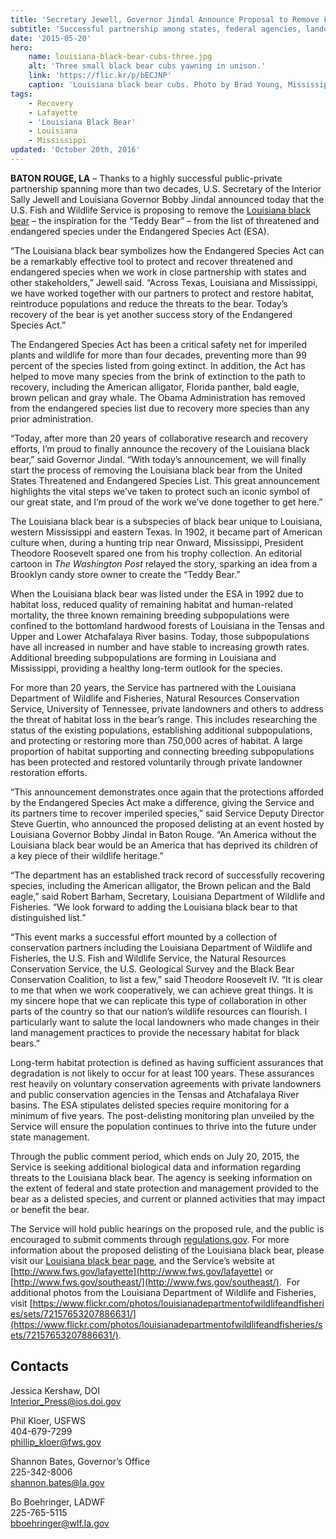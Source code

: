 ```yaml
---
title: 'Secretary Jewell, Governor Jindal Announce Proposal to Remove Louisiana Black Bear from Endangered Species List'
subtitle: 'Successful partnership among states, federal agencies, landowners and universities has recovered iconic species that inspired the ‘Teddy Bear’'
date: '2015-05-20'
hero:
    name: louisiana-black-bear-cubs-three.jpg
    alt: 'Three small black bear cubs yawning in unison.'
    link: 'https://flic.kr/p/bECJNP'
    caption: 'Louisiana black bear cubs. Photo by Brad Young, Mississippi Department of Wildlife, Fisheries and Parks.'
tags:
    - Recovery
    - Lafayette
    - 'Louisiana Black Bear'
    - Louisiana
    - Mississippi
updated: 'October 20th, 2016'
---
```


**BATON ROUGE, LA** – Thanks to a highly successful public-private partnership spanning more than two decades, U.S. Secretary of the Interior Sally Jewell and Louisiana Governor Bobby Jindal announced today that the U.S. Fish and Wildlife Service is proposing to remove the [Louisiana black bear](/wildlife/mammals/louisiana-black-bear/) – the inspiration for the “Teddy Bear” – from the list of threatened and endangered species under the Endangered Species Act (ESA).

“The Louisiana black bear symbolizes how the Endangered Species Act can be a remarkably effective tool to protect and recover threatened and endangered species when we work in close partnership with states and other stakeholders,” Jewell said. “Across Texas, Louisiana and Mississippi, we have worked together with our partners to protect and restore habitat, reintroduce populations and reduce the threats to the bear. Today’s recovery of the bear is yet another success story of the Endangered Species Act.”

The Endangered Species Act has been a critical safety net for imperiled plants and wildlife for more than four decades, preventing more than 99 percent of the species listed from going extinct. In addition, the Act has helped to move many species from the brink of extinction to the path to recovery, including the American alligator, Florida panther, bald eagle, brown pelican and gray whale. The Obama Administration has removed from the endangered species list due to recovery more species than any prior administration.

“Today, after more than 20 years of collaborative research and recovery efforts, I’m proud to finally announce the recovery of the Louisiana black bear,” said Governor Jindal. “With today’s announcement, we will finally start the process of removing the Louisiana black bear from the United States Threatened and Endangered Species List. This great announcement highlights the vital steps we’ve taken to protect such an iconic symbol of our great state, and I’m proud of the work we’ve done together to get here.”

The Louisiana black bear is a subspecies of black bear unique to Louisiana, western Mississippi and eastern Texas. In 1902, it became part of American culture when, during a hunting trip near Onward, Mississippi, President Theodore Roosevelt spared one from his trophy collection. An editorial cartoon in _The Washington Post_ relayed the story, sparking an idea from a Brooklyn candy store owner to create the “Teddy Bear.”

When the Louisiana black bear was listed under the ESA in 1992 due to habitat loss, reduced quality of remaining habitat and human-related mortality, the three known remaining breeding subpopulations were confined to the bottomland hardwood forests of Louisiana in the Tensas and Upper and Lower Atchafalaya River basins. Today, those subpopulations have all increased in number and have stable to increasing growth rates. Additional breeding subpopulations are forming in Louisiana and Mississippi, providing a healthy long-term outlook for the species.

For more than 20 years, the Service has partnered with the Louisi­ana Department of Wildlife and Fisheries, Natural Resources Conserva­tion Service, University of Tennessee, private landowners and others to address the threat of habitat loss in the bear’s range. This includes researching the status of the existing populations, establishing additional subpopulations, and protecting or restoring more than 750,000 acres of habitat. A large proportion of habitat supporting and connecting breeding subpopulations has been protected and restored voluntarily through private landowner restoration efforts.

“This announcement demonstrates once again that the protections afforded by the Endangered Species Act make a difference, giving the Service and its partners time to recover imperiled species,” said Service Deputy Director Steve Guertin, who announced the proposed delisting at an event hosted by Louisiana Governor Bobby Jindal in Baton Rouge. “An America without the Louisiana black bear would be an America that has deprived its children of a key piece of their wildlife heritage.”

“The department has an established track record of successfully recovering species, including the American alligator, the Brown pelican and the Bald eagle,” said Robert Barham, Secretary, Louisiana Department of Wildlife and Fisheries. “We look forward to adding the Louisiana black bear to that distinguished list.”

“This event marks a successful effort mounted by a collection of conservation partners including the Louisiana Department of Wildlife and Fisheries, the U.S. Fish and Wildlife Service, the Natural Resources Conservation Service, the U.S. Geological Survey and the Black Bear Conservation Coalition, to list a few,” said Theodore Roosevelt IV. “It is clear to me that when we work cooperatively, we can achieve great things. It is my sincere hope that we can replicate this type of collaboration in other parts of the country so that our nation’s wildlife resources can flourish. I particularly want to salute the local landowners who made changes in their land management practices to provide the necessary habitat for black bears.”

Long-term habitat protection is defined as having sufficient assurances that degradation is not likely to occur for at least 100 years. These assurances rest heavily on voluntary conservation agreements with private landowners and public conservation agencies in the Tensas and Atchafalaya River basins. The ESA stipulates delisted species require monitoring for a minimum of five years. The post-delisting monitoring plan unveiled by the Service will ensure the population continues to thrive into the future under state management.

Through the public comment period, which ends on July 20, 2015, the Service is seeking additional biological data and information regarding threats to the Louisiana black bear. The agency is seeking information on the extent of federal and state protection and management provided to the bear as a delisted species, and current or planned activities that may impact or benefit the bear.

The Service will hold public hearings on the proposed rule, and the public is encouraged to submit comments through [regulations.gov](http://www.regulations.gov/#!documentDetail;D=FWS-R4-ES-2015-0014-0001). For more information about the proposed delisting of the Louisiana black bear, please visit our [Louisiana black bear page](http://www.fws.gov/southeast/wildlife/mammal/louisiana-black-bear/), and the Service’s website at [http://www.fws.gov/lafayette](http://www.fws.gov/lafayette) or [http://www.fws.gov/southeast/](http://www.fws.gov/southeast/).  For additional photos from the Louisiana Department of Wildlife and Fisheries, visit [https://www.flickr.com/photos/louisianadepartmentofwildlifeandfisheries/sets/72157653207886631/](https://www.flickr.com/photos/louisianadepartmentofwildlifeandfisheries/sets/72157653207886631/).

## Contacts

Jessica Kershaw, DOI  
[Interior_Press@ios.doi.gov](mailto:?Interior_Press@ios.doi.gov)

Phil Kloer, USFWS  
404-679-7299  
[phillip_kloer@fws.gov](mailto:phillip_kloer@fws.gov)

Shannon Bates, Governor’s Office  
225-342-8006  
[shannon.bates@la.gov](mailto:shannon.bates@la.gov)  

Bo Boehringer, LADWF  
225-765-5115   
[bboehringer@wlf.la.gov](mailto:bboehringer@wlf.la.gov)

